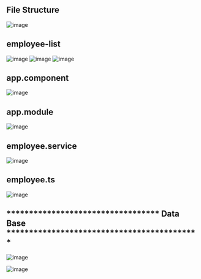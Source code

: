 File  Structure
-------------------------------------------------------------------------------------
![image](https://user-images.githubusercontent.com/57319180/196030264-9bb982d5-a31b-4095-9503-9c86b7210e93.png)

employee-list
-------------------------------------------------------------------------------------
![image](https://user-images.githubusercontent.com/57319180/196030561-87a3cfb2-3207-429e-a7de-d110679bfa09.png)
![image](https://user-images.githubusercontent.com/57319180/196030879-4b10c81a-34ba-493d-ab08-5527a9d9c22a.png)
![image](https://user-images.githubusercontent.com/57319180/196030940-d35623f1-a0ba-437d-8606-67f78bfaa600.png)

app.component
------------------------------------------------------------------------------------
![image](https://user-images.githubusercontent.com/57319180/196032064-ad47cb29-ca7e-462e-8010-34fc3a48fdbe.png)

app.module
------------------------------------------------------------------------------------
![image](https://user-images.githubusercontent.com/57319180/196032124-80d52498-946c-40d5-9eab-a1580a4a1fdf.png)

employee.service
------------------------------------------------------------------------------------
![image](https://user-images.githubusercontent.com/57319180/196032320-b79fb68e-e41b-43a9-b878-597197340807.png)

employee.ts
------------------------------------------------------------------------------------
![image](https://user-images.githubusercontent.com/57319180/196032364-b125cd5c-9bb6-4ac7-8fb2-9782e32e17ea.png)

 **********************************     Data Base   *******************************************
--------------------------------------------------------------------------------------------------

![image](https://user-images.githubusercontent.com/57319180/196032548-8f8b4fb2-7358-4887-bbe8-7b294e7f3fb4.png)

![image](https://user-images.githubusercontent.com/57319180/196032570-b45e4554-d173-4a30-a2e7-fbb1893d1cc9.png)


